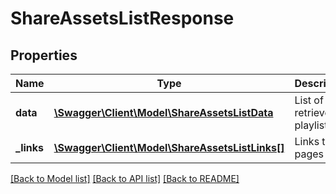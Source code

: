 # ShareAssetsListResponse

## Properties
Name | Type | Description | Notes
------------ | ------------- | ------------- | -------------
**data** | [**\Swagger\Client\Model\ShareAssetsListData**](ShareAssetsListData.md) | List of all retrieved playlists | 
**_links** | [**\Swagger\Client\Model\ShareAssetsListLinks[]**](ShareAssetsListLinks.md) | Links to pages | 

[[Back to Model list]](../README.md#documentation-for-models) [[Back to API list]](../README.md#documentation-for-api-endpoints) [[Back to README]](../README.md)


